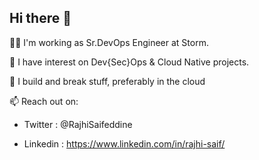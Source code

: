 ## Hi there 👋

👨‍💻 I'm working as Sr.DevOps Engineer at Storm.

🔭 I have interest on Dev{Sec}Ops & Cloud Native projects.

👨‍ I build and break stuff, preferably in the cloud

📫 Reach out on:

  - Twitter : @RajhiSaifeddine
  
  - Linkedin : https://www.linkedin.com/in/rajhi-saif/ 


